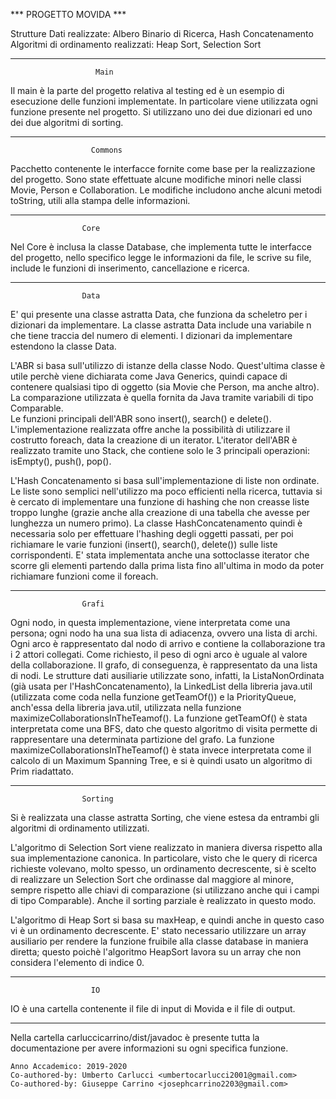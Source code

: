   *** PROGETTO MOVIDA ***

Strutture Dati realizzate: Albero Binario di Ricerca, Hash Concatenamento
Algoritmi di ordinamento realizzati: Heap Sort, Selection Sort

------------------------------------------------------------------------------------
				       Main

Il main è la parte del progetto relativa al testing ed è un esempio di esecuzione
delle funzioni implementate. In particolare viene utilizzata ogni funzione presente nel
progetto. Si utilizzano uno dei due dizionari ed uno dei due algoritmi di sorting.
 
------------------------------------------------------------------------------------
				      Commons

Pacchetto contenente le interfacce fornite come base per la realizzazione del progetto.
Sono state effettuate alcune modifiche minori nelle classi Movie, Person e Collaboration.
Le modifiche includono anche alcuni metodi toString, utili alla stampa delle informazioni.

------------------------------------------------------------------------------------
					Core
Nel Core è inclusa la classe Database, che implementa tutte le interfacce del progetto,
nello specifico legge le informazioni da file, le scrive su file, include le funzioni 
di inserimento, cancellazione e ricerca.

------------------------------------------------------------------------------------
					Data

E' qui presente una classe astratta Data, che funziona da scheletro per i dizionari da
implementare. La classe astratta Data include una variabile n che tiene traccia del numero
di elementi.
I dizionari da implementare estendono la classe Data.

L'ABR si basa sull'utilizzo di istanze della classe Nodo. Quest'ultima classe è utile perchè
viene dichiarata come Java Generics, quindi capace di contenere qualsiasi tipo di oggetto
(sia Movie che Person, ma anche altro).
La comparazione utilizzata è quella fornita da Java tramite variabili di tipo Comparable.   
Le funzioni principali dell'ABR sono insert(), search() e delete(). 
L'implementazione realizzata offre anche la possibilità di utilizzare il costrutto foreach,
data la creazione di un iterator. L'iterator dell'ABR è realizzato tramite uno Stack, 
che contiene solo le 3 principali operazioni: isEmpty(), push(), pop().

L'Hash Concatenamento si basa sull'implementazione di liste non ordinate. Le liste sono 
semplici nell'utilizzo ma poco efficienti nella ricerca, tuttavia si è cercato di implementare
una funzione di hashing che non creasse liste troppo lunghe (grazie anche alla creazione di
una tabella che avesse per lunghezza un numero primo). La classe HashConcatenamento quindi
è necessaria solo per effettuare l'hashing degli oggetti passati, per poi richiamare le varie
funzioni (insert(), search(), delete()) sulle liste corrispondenti. E' stata implementata anche
una sottoclasse iterator che scorre gli elementi partendo dalla prima lista fino all'ultima in
modo da poter richiamare funzioni come il foreach. 

------------------------------------------------------------------------------------
					Grafi

Ogni nodo, in questa implementazione, viene interpretata come una persona; ogni nodo ha una
sua lista di adiacenza, ovvero una lista di archi. Ogni arco è rappresentato dal nodo di 
arrivo e contiene la collaborazione tra i 2 attori collegati. Come richiesto, il peso di ogni
arco è uguale al valore della collaborazione. Il grafo, di conseguenza, è rappresentato da
una lista di nodi. 
Le strutture dati ausiliarie utilizzate sono, infatti, la ListaNonOrdinata (già usata per 
l'HashConcatenamento), la LinkedList della libreria java.util (utilizzata come coda nella
funzione getTeamOf()) e la PriorityQueue, anch'essa della libreria java.util, utilizzata
nella funzione maximizeCollaborationsInTheTeamof().
La funzione getTeamOf() è stata interpretata come una BFS, dato che questo algoritmo di visita
permette di rappresentare una determinata partizione del grafo. 
La funzione maximizeCollaborationsInTheTeamof() è stata invece interpretata come il calcolo
di un Maximum Spanning Tree, e si è quindi usato un algoritmo di Prim riadattato.

------------------------------------------------------------------------------------
					Sorting

Si è realizzata una classe astratta Sorting, che viene estesa da entrambi gli algoritmi di 
ordinamento utilizzati. 

L'algoritmo di Selection Sort viene realizzato in maniera diversa rispetto alla sua
implementazione canonica. In particolare, visto che le query di ricerca richieste volevano,
molto spesso, un ordinamento decrescente, si è scelto di realizzare un Selection Sort che 
ordinasse dal maggiore al minore, sempre rispetto alle chiavi di comparazione (si utilizzano
anche qui i campi di tipo Comparable). Anche il sorting parziale è realizzato in questo modo. 

L'algoritmo di Heap Sort si basa su maxHeap, e quindi anche in questo caso vi è un ordinamento
decrescente. E' stato necessario utilizzare un array ausiliario per rendere la funzione fruibile
alla classe database in maniera diretta; questo poichè l'algoritmo HeapSort lavora su un array
che non considera l'elemento di indice 0. 

------------------------------------------------------------------------------------
					  IO

IO è una cartella contenente il file di input di Movida e il file di output. 

------------------------------------------------------------------------------------
Nella cartella carluccicarrino/dist/javadoc è presente tutta la documentazione per avere informazioni
su ogni specifica funzione. 


~~~~~~~~~~~~~~~~~~~~~~~~~~~~~~~~~~~~~~~~~~~~~~~~~~~~~~~~~~~~~~~~~~~~~
Anno Accademico: 2019-2020					    
Co-authored-by: Umberto Carlucci <umbertocarlucci2001@gmail.com>
Co-authored-by: Giuseppe Carrino <josephcarrino2203@gmail.com>
							            
                                                                    
~~~~~~~~~~~~~~~~~~~~~~~~~~~~~~~~~~~~~~~~~~~~~~~~~~~~~~~~~~~~~~~~~~~~~

